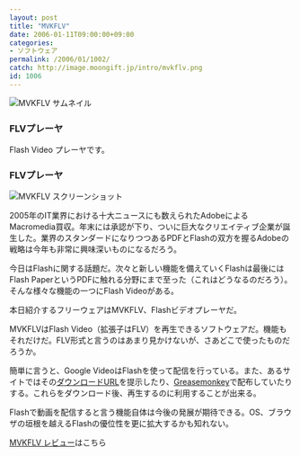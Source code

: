 ```yaml
---
layout: post
title: "MVKFLV"
date: 2006-01-11T09:00:00+09:00
categories:
- ソフトウェア
permalink: /2006/01/1002/
catch: http://image.moongift.jp/intro/mvkflv.png
id: 1006
---
```

 ![MVKFLV サムネイル](http://image.moongift.jp/intro/mvkflv.t.png "MVKFLV サムネイル")
  

### FLVプレーヤ
  
Flash Video プレーヤです。  
<!--more-->  

### FLVプレーヤ
  

![MVKFLV スクリーンショット](http://image.moongift.jp/intro/mvkflv.png "MVKFLV スクリーンショット")

  

2005年のIT業界における十大ニュースにも数えられたAdobeによるMacromedia買収。年末には承認が下り、ついに巨大なクリエイティブ企業が誕生した。業界のスタンダードになりつつあるPDFとFlashの双方を握るAdobeの戦略は今年も非常に興味深いものになるだろう。

  

今日はFlashに関する話題だ。次々と新しい機能を備えていくFlashは最後にはFlash PaperというPDFに触れる分野にまで至った（これはどうなるのだろう）。そんな様々な機能の一つにFlash Videoがある。

  

本日紹介するフリーウェアはMVKFLV、Flashビデオプレーヤだ。

  

MVKFLVはFlash Video（拡張子はFLV）を再生できるソフトウェアだ。機能もそれだけだ。FLV形式と言うのはあまり見かけないが、さあどこで使ったものだろうか。

  

簡単に言うと、Google VideoはFlashを使って配信を行っている。また、あるサイトではその[ダウンロードURL](http://feelingtea.com/decode/google/index.php)を提示したり、[Greasemonkey](http://userscripts.org/scripts/show/2084)で配布していたりする。これらをダウンロード後、再生するのに利用することが出来る。

  

Flashで動画を配信すると言う機能自体は今後の発展が期待できる。OS、ブラウザの垣根を越えるFlashの優位性を更に拡大するかも知れない。

  

[MVKFLV レビュー](http://fw.moongift.jp/review/i-1015.html)はこちら

